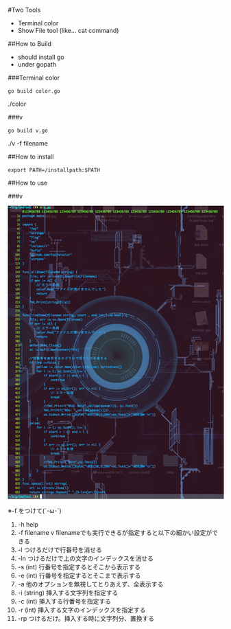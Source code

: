 
#Two Tools
* Terminal color
* Show File tool (like... cat command)

##How to Build
- should install go
- under gopath

###Terminal color 

```
go build color.go
```

./color

###v
  
```
go build v.go
```

./v -f filename


##How to install

``` 
export PATH=/installpath:$PATH 
```

##How to use
 
###v

![example](./example.png)

※-f をつけて(´･ω･`)
1. -h help
2. -f filename
v filenameでも実行できるが指定すると以下の細かい設定ができる
3. -l
つけるだけで行番号を消せる
4. -ln
つけるだけで上の文字のインデックスを消せる
5. -s (int)
行番号を指定するとそこから表示する
6. -e (int)
行番号を指定するとそこまで表示する
7. -a
他のオプションを無視してとりあえず、全表示する
8. -i (string)
挿入する文字列を指定する
9. -c (int)
挿入する行番号を指定する
10. -r (int)
挿入する文字のインデックスを指定する
11. -rp
つけるだけ。挿入する時に文字列分、置換する






